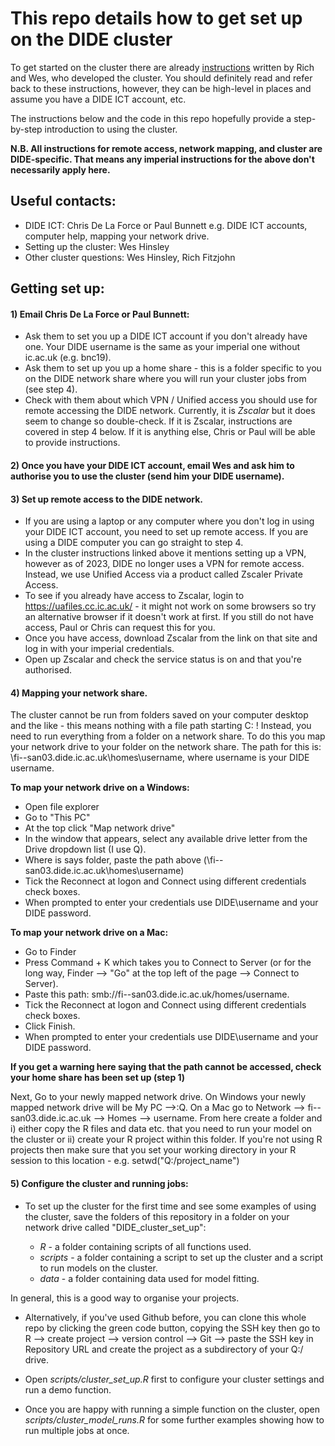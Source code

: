 # This repo details how to get set up on the DIDE cluster
  

To get started on the cluster there are already [instructions](https://mrc-ide.github.io/didehpc/articles/didehpc.html#getting-started) written by Rich and Wes, who developed the cluster. 
You should definitely read and refer back to these instructions, however, they can be high-level in places and assume you have a DIDE ICT account, etc. 

The instructions below and the code in this repo hopefully provide a step-by-step introduction to using the cluster.

**N.B. All instructions for remote access, network mapping, and cluster are DIDE-specific. That means any imperial instructions for the above don't necessarily apply here.** 

## Useful contacts:
* DIDE ICT: Chris De La Force or Paul Bunnett e.g. DIDE ICT accounts, computer help, mapping your network drive.
* Setting up the cluster: Wes Hinsley
* Other cluster questions: Wes Hinsley, Rich Fitzjohn 

## Getting set up:

####  1) Email Chris De La Force or Paul Bunnett: 

* Ask them to set you up a DIDE ICT account if you don't already have one. Your DIDE username is the same as your imperial one without ic.ac.uk (e.g. bnc19).
* Ask them to set up you up a home share - this is a folder specific to you on the DIDE network share where you will run your cluster jobs from (see step 4).
* Check with them about which VPN / Unified access you should use for remote accessing the DIDE network. Currently, it is *Zscalar* but it does seem to change so double-check. If it is Zscalar, instructions are covered in step 4 below. If it is anything else, Chris or Paul will be able to provide instructions. 

####  2) Once you have your DIDE ICT account, email Wes and ask him to authorise you to use the cluster (send him your DIDE username). 

####  3) Set up remote access to the DIDE network.
* If you are using a laptop or any computer where you don't log in using your DIDE ICT account, you need to set up remote access. If you are using a DIDE computer you can go straight to step 4.
* In the cluster instructions linked above it mentions setting up a VPN, however as of 2023, DIDE no longer uses a VPN for remote access. Instead, we use Unified Access via a product called Zscaler Private Access. 
* To see if you already have access to Zscalar, login to https://uafiles.cc.ic.ac.uk/ - it might not work on some browsers so try an alternative browser if it doesn't work at first. If you still do not have access, Paul or Chris can request this for you.
* Once you have access, download Zscalar from the link on that site and log in with your imperial credentials.
* Open up Zscalar and check the service status is on and that you're authorised. 

####  4) Mapping your network share. 

The cluster cannot be run from folders saved on your computer desktop and the like - this means nothing with a file path starting C: ! Instead, you need to run everything from a folder on a network share. To do this you map your network drive to your folder on the network share. The path for this is: \\fi--san03.dide.ic.ac.uk\homes\username, where username is your DIDE username. 

**To map your network drive on a Windows:**
* Open file explorer 
* Go to "This PC"
* At the top click "Map network drive"
* In the window that appears, select any available drive letter from the Drive dropdown list (I use Q). 
* Where is says folder, paste the path above (\\fi--san03.dide.ic.ac.uk\homes\username)
* Tick the Reconnect at logon and Connect using different credentials check boxes.
* When prompted to enter your credentials use DIDE\username and your DIDE password.

**To map your network drive on a Mac:**
* Go to Finder
* Press Command + K which takes you to Connect to Server (or for the long way, Finder --> "Go" at the top left of the page --> Connect to Server). 
* Paste this path: smb://fi--san03.dide.ic.ac.uk/homes/username.
* Tick the Reconnect at logon and Connect using different credentials check boxes.
* Click Finish.
* When prompted to enter your credentials use DIDE\username and your DIDE password.

**If you get a warning here saying that the path cannot be accessed, check your home share has been set up (step 1)**

Next, Go to your newly mapped network drive. On Windows your newly mapped network drive will be My PC -->:Q. On a Mac go to Network --> fi--san03.dide.ic.ac.uk --> Homes --> username. From here create a folder and i) either copy the R files and data etc. that you need to run your model on the cluster or ii) create your R project within this folder. If you're not using R projects then make sure that you set your working directory in your R session to this location - e.g. setwd("Q:/project_name")
 
#### 5) Configure the cluster and running jobs:  

* To set up the cluster for the first time and see some examples of using the cluster, save the folders of this repository in a folder on your network drive called "DIDE_cluster_set_up":

   - *R* - a folder containing scripts of all functions used. 
   - *scripts* - a folder containing a script to set up the cluster and a script to run models on the cluster. 
   - *data* - a folder containing data used for model fitting.
  
In general, this is a good way to organise your projects. 

* Alternatively, if you've used Github before, you can clone this whole repo by clicking the green code button, copying the SSH key then go to R --> create project --> version control --> Git --> paste the SSH key in Repository URL and create the project as a subdirectory of your Q:/ drive.  

* Open *scripts/cluster_set_up.R* first to configure your cluster settings and run a demo function. 

* Once you are happy with running a simple function on the cluster, open *scripts/cluster_model_runs.R* for some further examples showing how to run multiple jobs at once. 


